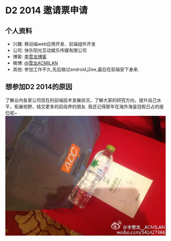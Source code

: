 # D2 2014 邀请票申请

## 个人资料

- 兴趣: 移动端web应用开发、前端组件开发
- 公司: 快乐阳光互动娱乐传媒有限公司
- 博客: [李雪龙博客](http://www.cnblogs.com/acmilan/)  
- 微博: [@雪龙ACMILAN](http://weibo.com/541427366) 
- 其他: 参加工作不久,先后做过android,j2ee,最后在前端安下身来.

## 想参加D2 2014的原因
了解业内各家公司现在的前端技术发展状况，了解大家的研究方向，提升自己水平，拓展视野，结交更多的前段界的朋友.
我还记得那年在海外海皇冠假日占的座位呢~![海外海皇冠假日](../assets/img/d2201301.jpg)
